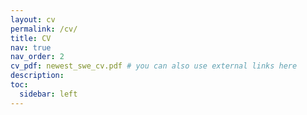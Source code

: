 ```yaml
---
layout: cv
permalink: /cv/
title: CV
nav: true
nav_order: 2
cv_pdf: newest_swe_cv.pdf # you can also use external links here
description:
toc:
  sidebar: left
---
```

